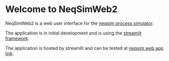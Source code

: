 
# Welcome to NeqSimWeb2
NeqSimWeb2 is a web user interface for the [neqsim process simulator](https://equinor.github.io/neqsimhome/).

The application is in initial development and is using the [streamlit framework](https://streamlit.io/).

The application is hosted by streamlit and can be tested at [neqsim web app link](https://neqsimweb2.streamlit.app/).

